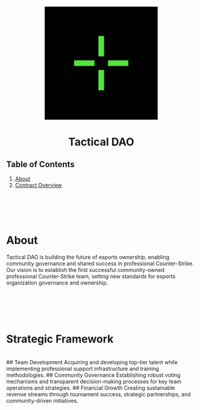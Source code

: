 <p align="center">
  <img src="/assets/tactical.png" width="300" alt="Tactical DAO Banner">
</p>

<div align="center">

# Tactical DAO

</div>

## Table of Contents
1. [About](#about)
2. [Contract Overview](#contract-overview)


<br>
<br>
<br>
<br>


# About
Tactical DAO is building the future of esports ownership, enabling community governance and shared success in professional Counter-Strike.<br>
Our vision is to establish the first successful community-owned professional Counter-Strike team, setting new standards for esports organization governance and ownership.
<br><br><br><br><br><br>
# Strategic Framework
<br>
## Team Development
Acquiring and developing top-tier talent while implementing professional support infrastructure and training methodologies.
## Community Governance
Establishing robust voting mechanisms and transparent decision-making processes for key team operations and strategies.
## Financial Growth
Creating sustainable revenue streams through tournament success, strategic partnerships, and community-driven initiatives.



<br>
<br>
<br>
<br>











